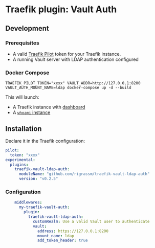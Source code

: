 # Traefik plugin: Vault Auth

## Development

### Prerequisites

* A valid [Traefik Pilot](https://pilot.traefik.io) token for your Traefik instance.
* A running Vault server with LDAP authentication configured

### Docker Compose

```shell
TRAEFIK_PILOT_TOKEN="xxxx" VAULT_ADDR=http://127.0.0.1:8200 VAULT_AUTH_MOUNT_NAME=ldap docker-compose up -d --build 
```

This will launch:

* A Traefik instance with [dashboard](http://traefik.localhost)
* A [`whoami` instance](http://whoami.localhost)

## Installation

Declare it in the Traefik configuration:

```yaml
pilot:
  token: "xxxx"
experimental:
  plugins:
    traefik-vault-ldap-auth:
      moduleName: "github.com/rigrassm/traefik-vault-ldap-auth"
      version: "v0.2.5"
```

### Configuration

```yaml
    middlewares:
      my-traefik-vault-auth:
        plugin:
          traefik-vault-ldap-auth:
            customRealm: Use a valid Vault user to authenticate
            vault:
              address: https://127.0.0.1:8200
              mount_name: ldap
              add_token_header: true
```
